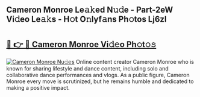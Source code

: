 ## Cameron Monroe Le𝚊𝚔ed N𝚞𝚍e - Part-2eW Vi𝚍eo Le𝚊𝚔s - H𝚘t O𝚗lyf𝚊ns Ph𝚘tos Lj6zI

# <h2><a href="http://hf2rpuk.feru.top/?c=Cameron+Monroe">🔗 👉 🔴 Cameron Monroe Vi𝚍𝚎o Ph𝚘t𝚘𝚜</a></h2>

[![Cameron Monroe Nu𝚍𝚎s](https://i.imgur.com/0TWrTi3.gif)](http://hf2rpuk.feru.top/?c=Cameron+Monroe)
Online content creator Cameron Monroe who is known for sharing lifestyle and dance content, including solo and collaborative dance performances and vlogs. As a public figure, Cameron Monroe every move is scrutinized, but he remains humble and dedicated to making a positive impact. 
